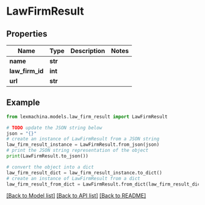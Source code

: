 # LawFirmResult


## Properties

Name | Type | Description | Notes
------------ | ------------- | ------------- | -------------
**name** | **str** |  | 
**law_firm_id** | **int** |  | 
**url** | **str** |  | 

## Example

```python
from lexmachina.models.law_firm_result import LawFirmResult

# TODO update the JSON string below
json = "{}"
# create an instance of LawFirmResult from a JSON string
law_firm_result_instance = LawFirmResult.from_json(json)
# print the JSON string representation of the object
print(LawFirmResult.to_json())

# convert the object into a dict
law_firm_result_dict = law_firm_result_instance.to_dict()
# create an instance of LawFirmResult from a dict
law_firm_result_from_dict = LawFirmResult.from_dict(law_firm_result_dict)
```
[[Back to Model list]](../README.md#documentation-for-models) [[Back to API list]](../README.md#documentation-for-api-endpoints) [[Back to README]](../README.md)


